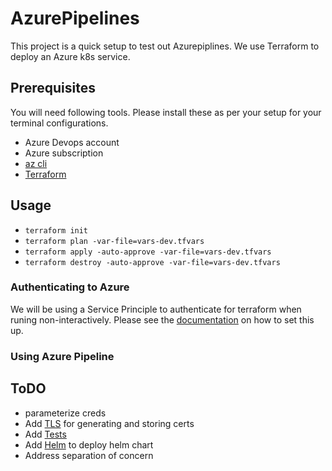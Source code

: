 # AzurePipelines
This project is a quick setup to test out Azurepiplines. We use Terraform to deploy an Azure k8s service.

## Prerequisites
You will need following tools. Please install these as per your setup for your terminal configurations. 

- Azure Devops account
- Azure subscription 
- [az cli](https://docs.microsoft.com/en-us/cli/azure/?view=azure-cli-latest)
- [Terraform](https://www.terraform.io/downloads.html)

## Usage
- `terraform init`
- `terraform plan -var-file=vars-dev.tfvars`
- `terraform apply -auto-approve -var-file=vars-dev.tfvars`
- `terraform destroy -auto-approve -var-file=vars-dev.tfvars`

### Authenticating to Azure
We will be using a Service Principle to authenticate for terraform when runing non-interactively.
Please see the [documentation](https://www.terraform.io/docs/providers/azurerm/auth/service_principal_client_certificate.html) on how to set this up.

### Using Azure Pipeline

## ToDO
- parameterize creds
- Add [TLS](https://www.terraform.io/docs/providers/tls/index.html) for generating and storing certs
- Add [Tests](https://www.terraform.io/docs/extend/testing/index.html)
- Add [Helm](https://www.terraform.io/docs/providers/helm/index.html) to deploy helm chart
- Address separation of concern